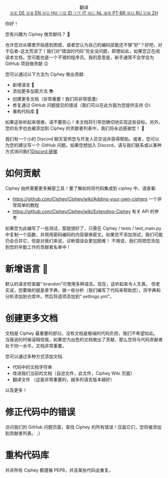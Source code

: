 <p align="center">
翻译 <br>
<a href=https://github.com/Ciphey/Ciphey/tree/master/translations/de/CONTRIBUTING.md>🇩🇪 DE   </a>
<a href=https://github.com/Ciphey/Ciphey/tree/master/translations/de/CONTRIBUTING.md>🇬🇧 EN   </a>
<a href=https://github.com/Ciphey/Ciphey/tree/master/translations/hu/CONTRIBUTING.md>🇭🇺 HU   </a>
<a href=https://github.com/Ciphey/Ciphey/tree/master/translations/id/CONTRIBUTING.md>🇮🇩 ID   </a>
<a href=https://github.com/Ciphey/Ciphey/tree/master/translations/it/CONTRIBUTING.md>🇮🇹 IT   </a>
<a href=https://github.com/Ciphey/Ciphey/tree/master/translations/nl/CONTRIBUTING.md>🇳🇱 NL   </a>
<a href=https://github.com/Ciphey/Ciphey/tree/master/translations/pt-br/CONTRIBUTING.md>🇧🇷 PT-BR   </a>
<a href=https://github.com/Ciphey/Ciphey/tree/master/translations/ru/CONTRIBUTING.md>🇷🇺 RU   </a>
<a href=https://github.com/Ciphey/Ciphey/tree/master/translations/zh/CONTRIBUTING.md>🇨🇳 ZH   </a>
</p>

你好！

您有兴趣为 Ciphey 做贡献吗？ 🤔

也许您对从哪里开始感到困惑，或者您认为自己的编码技能还不够“好”？好吧，对于后者-这太荒谬了！我们对“错误的代码”完全没问题，即使如此，如果您正在阅读本文档，您可能也是一个不错的程序员。我的意思是，新手通常不会学会为 GitHub 项目做贡献 😉

您可以通过以下方法为 Ciphey 做出贡献:

- 新增语言 🧏
- 添加更多加密方法 📚
- 创建更多文档（非常重要！我们将非常感激）
- 修复通过 GitHub 问题提交的错误（我们可以在此方面为您提供支持 😊)
- 重构代码库 🥺

如果这些听起来很难，请不要担心！本文档将引导您确切地实现这些目标。另外，您的名字也会被添加到 Ciphey 的贡献者列表中，我们将永远感谢您！ 🙏

我们有一个小的 Discord 聊天室供您与开发人员交谈并获得帮助。或者，您可以为您的建议写一个 GitHub 问题。如果您想加入 Discord，请与我们联系或以某种方式询问我们[Discord 链接](https://discord.gg/KfyRUWw)

# 如何贡献

Ciphey 始终需要更多解密工具！要了解如何将代码集成到 ciphey 中，请查看:

- <https://github.com/Ciphey/Ciphey/wiki/Adding-your-own-ciphers> 一个非常简单的教程
- <https://github.com/Ciphey/Ciphey/wiki/Extending-Ciphey> 有关 API 的参考

如果您为此编写了一些测试，那就很好了，只需在 Ciphey / tests / test_main.py 中复制一个函数，并用用密码编码的内容替换密文。如果您不添加测试，我们可能仍会合并它，但是对我们来说，诊断错误会更加困难！
不用说，我们将把您添加到您的辛勤工作的贡献者名单中！

# 新增语言 🧏

默认的语言检查器“ brandon”可使用多种语言。现在，这听起来令人生畏。
但老实说，您要做的就是拿字典，做一些分析（我们编写了代码来帮助您），将字典和分析添加到仓库中。然后将选项添加到“ settings.yml”。

# 创建更多文档

文档是 Ciphey 最重要的部分。没有文档是极端的代码负担，我们不希望如此。
当我说的时候请相信我，如果您为出色的文档做出了贡献，那么您将与代码贡献者处于同一水平。文档非常重要。

您可以通过多种方式添加文档.

- 代码中的文档字符串
- 改进我们当前的文档（自述文件，此文件，Ciphey Wiki 页面）
- 翻译文件 （这是非常重要的，越多的语言版本越好）

以及更多！

# 修正代码中的错误

访问我们的 GitHub 问题页面，查找 Ciphey 的所有错误！压扁它们，您将被添加到贡献者列表。 ;）

# 重构代码库

并非所有 Ciphey 都遵循 PEP8，并且某些代码会重复。
